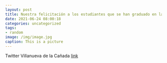 ```yaml
---
layout: post
title: Nuestra felicitación a los estudiantes que se han graduado en la @universidadcjc. ¡Encantados de asistir a la ceremonia! 🎓👏👏 htt...
date: 2021-06-24 08:00:18
categories: uncategorized
tags:
- random
image: /img/image.jpg
caption: This is a picture
---
```

Twitter Villanueva de la Cañada [link](https://twitter.com/AytoVDLCanada/status/1407674877604249606)
